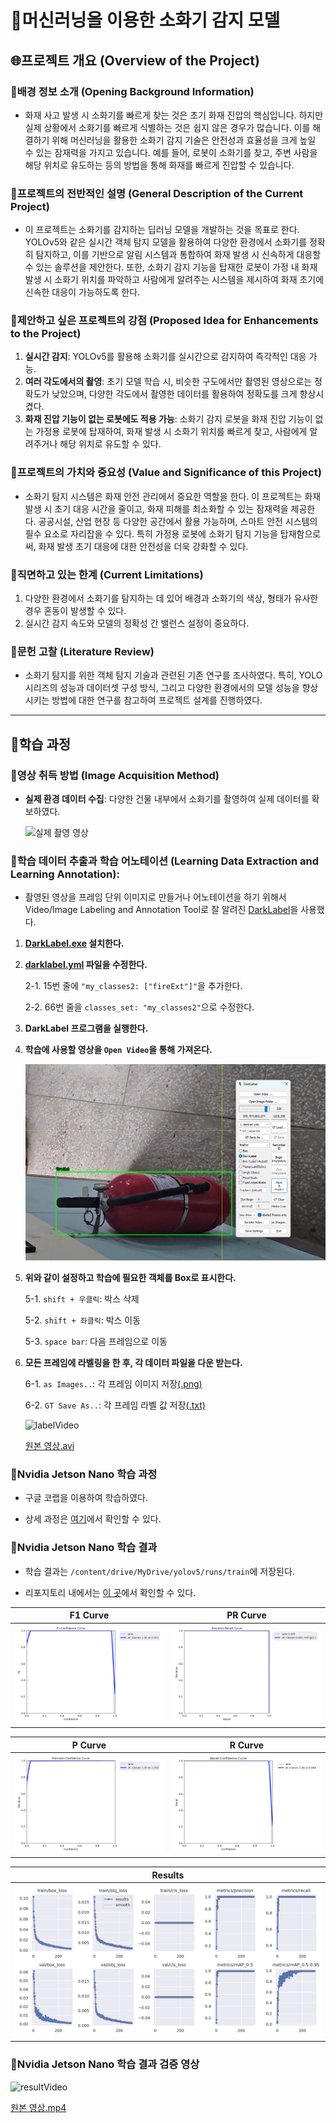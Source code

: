 # :fire_extinguisher:머신러닝을 이용한 소화기 감지 모델

## :globe_with_meridians:프로젝트 개요 (Overview of the Project)

### :small_blue_diamond:배경 정보 소개 (Opening Background Information)

  - 화재 사고 발생 시 소화기를 빠르게 찾는 것은 초기 화재 진압의 핵심입니다. 하지만 실제 상황에서 소화기를 빠르게 식별하는 것은 쉽지 않은 경우가 많습니다. 이를 해결하기 위해 머신러닝을 활용한 소화기 감지 기술은 안전성과 효율성을 크게 높일 수 있는 잠재력을 가지고 있습니다. 예를 들어, 로봇이 소화기를 찾고, 주변 사람을 해당 위치로 유도하는 등의 방법을 통해 화재를 빠르게 진압할 수 있습니다.

### :small_blue_diamond:프로젝트의 전반적인 설명 (General Description of the Current Project)

  - 이 프로젝트는 소화기를 감지하는 딥러닝 모델을 개발하는 것을 목표로 한다. YOLOv5와 같은 실시간 객체 탐지 모델을 활용하여 다양한 환경에서 소화기를 정확히 탐지하고, 이를 기반으로 알림 시스템과 통합하여 화재 발생 시 신속하게 대응할 수 있는 솔루션을 제안한다. 또한, 소화기 감지 기능을 탑재한 로봇이 가정 내 화재 발생 시 소화기 위치를 파악하고 사람에게 알려주는 시스템을 제시하여 화재 초기에 신속한 대응이 가능하도록 한다.

### :small_blue_diamond:제안하고 싶은 프로젝트의 강점 (Proposed Idea for Enhancements to the Project)

  1. **실시간 감지**: YOLOv5를 활용해 소화기를 실시간으로 감지하여 즉각적인 대응 가능.
  2. **여러 각도에서의 촬영**: 초기 모델 학습 시, 비슷한 구도에서만 촬영된 영상으로는 정확도가 낮았으며, 다양한 각도에서 촬영한 데이터를 활용하여 정확도를 크게 향상시켰다.
  3. **화재 진압 기능이 없는 로봇에도 적용 가능**: 소화기 감지 로봇을 화재 진압 기능이 없는 가정용 로봇에 탑재하여, 화재 발생 시 소화기 위치를 빠르게 찾고, 사람에게 알려주거나 해당 위치로 유도할 수 있다.

### :small_blue_diamond:프로젝트의 가치와 중요성 (Value and Significance of this Project)

  - 소화기 탐지 시스템은 화재 안전 관리에서 중요한 역할을 한다. 이 프로젝트는 화재 발생 시 초기 대응 시간을 줄이고, 화재 피해를 최소화할 수 있는 잠재력을 제공한다. 공공시설, 산업 현장 등 다양한 공간에서 활용 가능하며, 스마트 안전 시스템의 필수 요소로 자리잡을 수 있다. 특히 가정용 로봇에 소화기 탐지 기능을 탑재함으로써, 화재 발생 초기 대응에 대한 안전성을 더욱 강화할 수 있다.

### :small_blue_diamond:직면하고 있는 한계 (Current Limitations)

  1. 다양한 환경에서 소화기를 탐지하는 데 있어 배경과 소화기의 색상, 형태가 유사한 경우 혼동이 발생할 수 있다.
  2. 실시간 감지 속도와 모델의 정확성 간 밸런스 설정이 중요하다.

### :small_blue_diamond:문헌 고찰 (Literature Review)

  - 소화기 탐지를 위한 객체 탐지 기술과 관련된 기존 연구를 조사하였다. 특히, YOLO 시리즈의 성능과 데이터셋 구성 방식, 그리고 다양한 환경에서의 모델 성능을 향상시키는 방법에 대한 연구를 참고하여 프로젝트 설계를 진행하였다.

---

## :memo:학습 과정

### :small_orange_diamond:영상 취득 방법 (Image Acquisition Method)

  - **실제 환경 데이터 수집**: 다양한 건물 내부에서 소화기를 촬영하여 실제 데이터를 확보하였다.

     ![실제 촬영 영상](forReadMeFile/sourceVideo.gif)


### :small_orange_diamond:학습 데이터 추출과 학습 어노테이션 (Learning Data Extraction and Learning Annotation):

  - 촬영된 영상을 프레임 단위 이미지로 만들거나 어노테이션을 하기 위해서 Video/Image Labeling and Annotation Tool로 잘 알려진 [DarkLabel](DarkLabel2.4)을 사용했다.

  1. **[DarkLabel.exe](DarkLabel2.4/DarkLabel.exe) 설치한다.**

  2. **[darklabel.yml](DarkLabel2.4/darklabel.yml) 파일을 수정한다.**

      2-1. 15번 줄에 `"my_classes2: ["fireExt"]"`을 추가한다.

      2-2. 66번 줄을 `classes_set: "my_classes2"`으로 수정한다.

  3. **DarkLabel 프로그램을 실행한다.**

  4. **학습에 사용할 영상을 `Open Video`을 통해 가져온다.**

     ![DarkLebel_Screenshots](forReadMeFile/DarkLabel_Screenshots.png)

  5. **위와 같이 설정하고 학습에 필요한 객체를 Box로 표시한다.**

      5-1. `shift + 우클릭`: 박스 삭제

      5-2. `shift + 좌클릭`: 박스 이동

      5-3. `space bar`: 다음 프레임으로 이동

  6. **모든 프레임에 라벨링을 한 후, 각 데이터 파일을 다운 받는다.**

      6-1. `as Images..`: 각 프레임 이미지 저장[(.png)](train/images)
     
      6-2. `GT Save As..`: 각 프레임 라벨 값 저장[(.txt)](train/labels)

     ![labelVideo](forReadMeFile/labelVideo.gif)
     
        [원본 영상.avi](train/videos/20241115_175106_gt.avi)


### :small_orange_diamond:Nvidia Jetson Nano 학습 과정

  - 구글 코랩을 이용하여 학습하였다.
    
  - 상세 과정은 [여기](yolov5_ai_specialist.ipynb)에서 확인할 수 있다.


### :small_orange_diamond:Nvidia Jetson Nano 학습 결과

  - 학습 결과는 `/content/drive/MyDrive/yolov5/runs/train`에 저장된다.

  - 리포지토리 내에서는 [이 곳](runs/train)에서 확인할 수 있다.

| **F1 Curve** | **PR Curve** |
|--------------|--------------|
| ![F1 Curve](runs/train/exp2/F1_curve.png) | ![PR Curve](runs/train/exp2/PR_curve.png) |

| **P Curve**  | **R Curve**  |
|--------------|--------------|
| ![P Curve](runs/train/exp2/P_curve.png)   | ![R Curve](runs/train/exp2/R_curve.png)   |

| **Results**  |
|--------------|
| ![Results](runs/train/exp2/results.png)   |


### :small_orange_diamond:Nvidia Jetson Nano 학습 결과 검증 영상

  ![resultVideo](forReadMeFile/resultVideo.gif)
  
  [원본 영상.mp4](runs/detect/exp6/20241115_112352.mp4)
